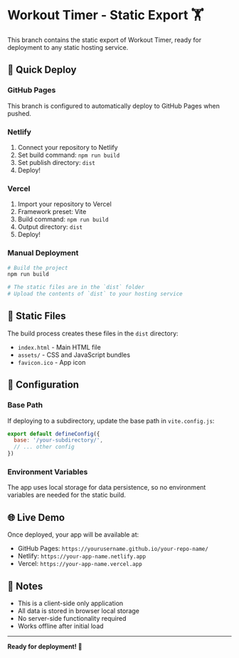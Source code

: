 # Workout Timer - Static Export 🏋️

This branch contains the static export of Workout Timer, ready for deployment to any static hosting service.

## 🚀 Quick Deploy

### GitHub Pages
This branch is configured to automatically deploy to GitHub Pages when pushed.

### Netlify
1. Connect your repository to Netlify
2. Set build command: `npm run build`
3. Set publish directory: `dist`
4. Deploy!

### Vercel
1. Import your repository to Vercel
2. Framework preset: Vite
3. Build command: `npm run build`
4. Output directory: `dist`
5. Deploy!

### Manual Deployment
```bash
# Build the project
npm run build

# The static files are in the `dist` folder
# Upload the contents of `dist` to your hosting service
```

## 📁 Static Files

The build process creates these files in the `dist` directory:
- `index.html` - Main HTML file
- `assets/` - CSS and JavaScript bundles
- `favicon.ico` - App icon

## 🔧 Configuration

### Base Path
If deploying to a subdirectory, update the base path in `vite.config.js`:
```javascript
export default defineConfig({
  base: '/your-subdirectory/',
  // ... other config
})
```

### Environment Variables
The app uses local storage for data persistence, so no environment variables are needed for the static build.

## 🌐 Live Demo

Once deployed, your app will be available at:
- GitHub Pages: `https://yourusername.github.io/your-repo-name/`
- Netlify: `https://your-app-name.netlify.app`
- Vercel: `https://your-app-name.vercel.app`

## 📝 Notes

- This is a client-side only application
- All data is stored in browser local storage
- No server-side functionality required
- Works offline after initial load

---

**Ready for deployment! 🚀** 